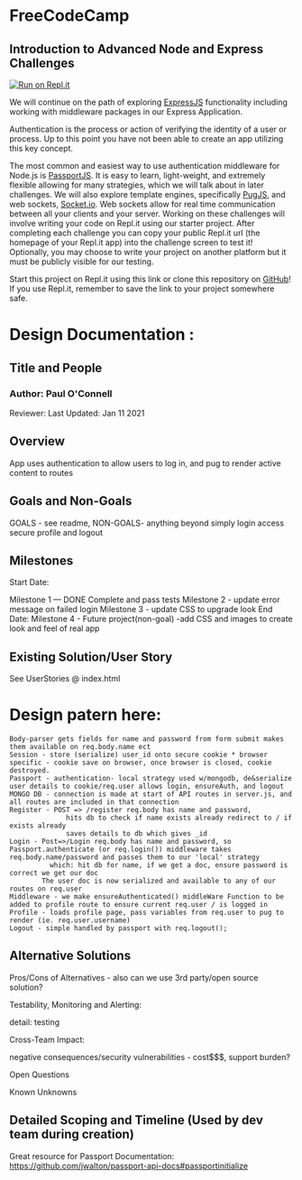 # **FreeCodeCamp**

## Introduction to Advanced Node and Express Challenges

[![Run on Repl.it](https://repl.it/badge/github/freeCodeCamp/boilerplate-advancednode)](https://repl.it/github/freeCodeCamp/boilerplate-advancednode)

We will continue on the path of exploring [ExpressJS](http://expressjs.com/) functionality including working with middleware packages in our Express Application.

Authentication is the process or action of verifying the identity of a user or process. Up to this point you have not been able to create an app utilizing this key concept.

The most common and easiest way to use authentication middleware for Node.js is [PassportJS](https://passportjs.org/). It is easy to learn, light-weight, and extremely flexible allowing for many strategies, which we will talk about in later challenges. We will also explore template engines, specifically [PugJS](https://pugjs.org/api/getting-started.html), and web sockets, [Socket.io](https://socket.io/). Web sockets allow for real time communication between all your clients and your server. Working on these challenges will involve writing your code on Repl.it using our starter project. After completing each challenge you can copy your public Repl.it url (the homepage of your Repl.it app) into the challenge screen to test it! Optionally, you may choose to write your project on another platform but it must be publicly visible for our testing.

Start this project on Repl.it using this link or clone this repository on [GitHub](https://github.com/freeCodeCamp/boilerplate-advancednode)! If you use Repl.it, remember to save the link to your project somewhere safe.

# Design Documentation :

## Title and People

### Author: Paul O'Connell

Reviewer:
Last Updated: Jan 11 2021

## Overview

App uses authentication to allow users to log in, and pug to render active content to routes

## Goals and Non-Goals

GOALS - see readme,
NON-GOALS- anything beyond simply login access secure profile and logout

## Milestones

Start Date:

Milestone 1 — DONE Complete and pass tests
Milestone 2 - update error message on failed login 
Milestone 3 - update CSS to upgrade look
End Date:
Milestone 4 - Future project(non-goal) -add CSS and images to create look and feel of real app

## Existing Solution/User Story

See UserStories @ index.html

# Design patern here:
```
Body-parser gets fields for name and password from form submit makes them available on req.body.name ect
Session - store (serialize) user_id onto secure cookie * browser specific - cookie save on browser, once browser is closed, cookie destroyed.
Passport - authentication- local strategy used w/mongodb, de&serialize user details to cookie/req.user allows login, ensureAuth, and logout
MONGO DB - connection is made at start of API routes in server.js, and all routes are included in that connection
Register - POST => /register req.body has name and password,
              hits db to check if name exists already redirect to / if exists already
              saves details to db which gives _id
Login - Post=>/Login req.body has name and password, so Passport.authenticate (or req.login()) middleware takes req.body.name/password and passes them to our 'local' strategy 
          which: hit db for name, if we get a doc, ensure password is correct we get our doc
        The user doc is now serialized and available to any of our routes on req.user        
Middleware - we make ensureAuthenticated() middleWare Function to be added to profile route to ensure current req.user / is logged in
Profile - loads profile page, pass variables from req.user to pug to render (ie. req.user.username)
Logout - simple handled by passport with req.logout();
```

## Alternative Solutions

Pros/Cons of Alternatives - also can we use 3rd party/open source solution?

Testability, Monitoring and Alerting:

detail: testing

Cross-Team Impact:

negative consequences/security vulnerabilities - cost\$\$\$, support burden?

Open Questions

Known Unknowns

## Detailed Scoping and Timeline (Used by dev team during creation)
Great resource for Passport Documentation:
https://github.com/jwalton/passport-api-docs#passportinitialize
